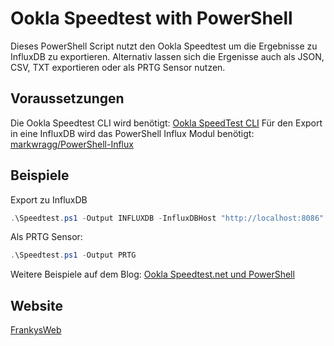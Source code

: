 # Ookla Speedtest with PowerShell
 Dieses PowerShell Script nutzt den Ookla Speedtest um die Ergebnisse zu InfluxDB zu exportieren.
 Alternativ lassen sich die Ergenisse auch als JSON, CSV, TXT exportieren oder als PRTG Sensor nutzen.
 
## Voraussetzungen
 Die Ookla Speedtest CLI wird benötigt: [Ookla SpeedTest CLI](https://www.speedtest.net/apps/cli)
 Für den Export in eine InfluxDB wird das PowerShell Influx Modul benötigt: [markwragg/PowerShell-Influx](https://github.com/markwragg/PowerShell-Influx)
 
## Beispiele
Export zu InfluxDB
```powershell
.\Speedtest.ps1 -Output INFLUXDB -InfluxDBHost "http://localhost:8086" -InfluxDBName "demo" -InfluxDBCredential (Get-Credential)
```
Als PRTG Sensor:
```powershell
.\Speedtest.ps1 -Output PRTG
```

Weitere Beispiele auf dem Blog: [Ookla Speedtest.net und PowerShell](https://www.frankysweb.de/ookla-speedtest-net-und-powershell/)
 
## Website
 [FrankysWeb](https://www.frankysweb.de/)